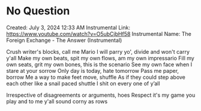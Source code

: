 # No Question

Created: July 3, 2024 12:33 AM
Instrumental Link: https://www.youtube.com/watch?v=O5ubCjbHf58
Instrumental Name: The Foreign Exchange - The Answer (Instrumental)

Crush writer's blocks, call me Mario
I will parry yo', divide and won't carry y'all
Make my own beats, spit my own flows, am my own impressario
Fill my own seats, grit my own bones, this is the scenario
See my own face when I stare at your sorrow
Only day is today, hate tomorrow
Pass me paper, borrow
Me a way to make feet move, shuffle
As if they could step above each other like a snail paced shuttle
I shit on every one of y’all

Irrespective of disagreements or arguments, hoes
Respect it's my game you play and to me y'all sound corny as rows